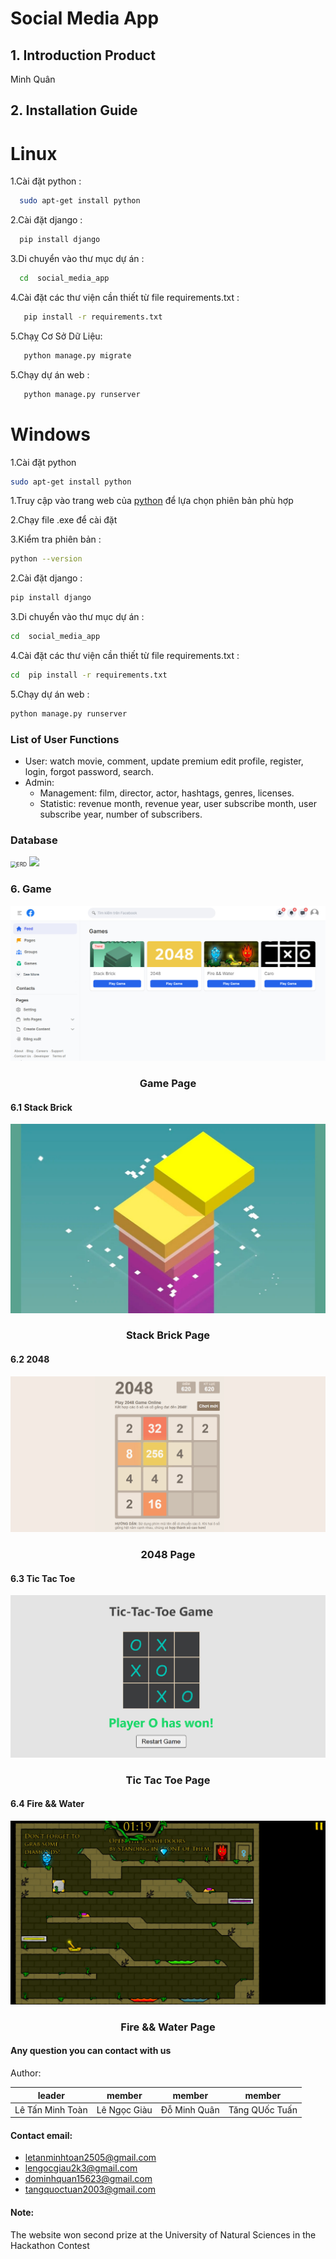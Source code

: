 # Social Media App
## 1. Introduction Product

Minh Quân

## 2. Installation Guide

# Linux

1.Cài đặt python : 
 ```bash
   sudo apt-get install python 
   ```

2.Cài đặt django : 
 ```bash
   pip install django 
   ```

3.Di chuyển vào thư mục dự án : 

 ```bash
   cd  social_media_app
   ```

4.Cài đặt các thư viện cần thiết từ file requirements.txt : 

```bash
   pip install -r requirements.txt
   ```
5.Chạỵ Cơ Sở Dữ Liệu: 
```bash
   python manage.py migrate
   ```

5.Chạy dự án web : 
```bash
   python manage.py runserver
   ```



# Windows
1.Cài đặt python
```bash
sudo apt-get install python 
```

1.Truy cập vào trang web của [python](https://www.python.org/downloads/) để lựa chọn phiên bản phù hợp
    
   2.Chạy file .exe để cài đặt
   
   3.Kiểm tra phiên bản : 
   ```bash
   python --version 
   ```
   
   
2.Cài đặt django : 
```bash
pip install django
```


3.Di chuyển vào thư mục dự án :
```bash
cd  social_media_app
```

4.Cài đặt các thư viện cần thiết từ file requirements.txt : 
```bash
cd  pip install -r requirements.txt
```

5.Chạy dự án web :
```bash
python manage.py runserver
```



### List of User Functions

- User: watch movie, comment, update premium edit profile, register, login, forgot password, search.
- Admin: 
    - Management: film, director, actor, hashtags, genres, licenses.
    - Statistic: revenue month, revenue year, user subscribe month, user subscribe year, number of subscribers.

### Database

<img src="so\source\ERD.png" style="zoom:60%;" alt ="ERD"/>
<img src="SOCIAL_MEDIA_APP\asset"/>

### 6. Game
<img src="game.jpg" style="zoom:60%" alt="game"/>
<h3 align="center">Game Page</h3>

#### 6.1 Stack Brick


<img src="game_star.jpg" style="zoom:60%" alt="game"/>
<h3 align="center">Stack Brick Page</h3>

#### 6.2 2048

<img src="2048.jpg" style="zoom:60%" alt="usecase" />
<h3 align="center">2048 Page</h3>

#### 6.3 Tic Tac Toe

<img src="TicTacToe.jpg" style="zoom:60%" alt="usecase" />
<h3 align="center">Tic Tac Toe Page</h3>

#### 6.4 Fire && Water

<img src="game_fire.jpg" style="zoom:60%" alt="usecase" />
<h3 align="center">Fire && Water Page</h3>

#### Any question you can contact with us


Author:

| leader                | member       | member         | member         |
|-----------------------|--------------|----------------|----------------|
|Lê Tấn Minh Toàn       | Lê Ngọc Giàu | Đỗ Minh Quân   | Tăng QUốc Tuấn |


#### Contact email:
- [letanminhtoan2505@gmail.com](mailto:letanminhtoan2505@gmail.com)
- [lengocgiau2k3@gmail.com](mailto:lengocgiau2k3@gmail.com)
- [dominhquan15623@gmail.com](mailto:dominhquan15623@gmail.com)
- [tangquoctuan2003@gmail.com](mailto:tangquoctuan2003@gmail.com)


#### Note:
The website won second prize at the University of Natural Sciences in the Hackathon Contest



[def]: ocial_media_app\asset\game
